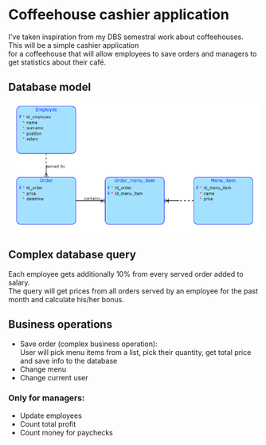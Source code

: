 # Coffeehouse cashier application

I've taken inspiration from my DBS semestral work about coffeehouses. This will be a simple cashier application  
for a coffeehouse that will allow employees to save orders and managers to get statistics about their café.

## Database model

![database model](src/main/resources/database_model.png)

## Complex database query
 
Each employee gets additionally 10% from every served order added to salary.  
The query will get prices from all orders served by an employee 
for the past month and calculate his/her bonus.

## Business operations

- Save order (complex business operation):  
  User will pick menu items from a list, pick their quantity, get total price and save info to the database
- Change menu
- Change current user

### Only for managers:

- Update employees
- Count total profit
- Count money for paychecks